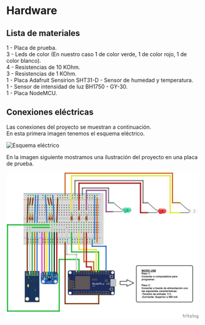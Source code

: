 # Hardware

## Lista de materiales

1 - Placa de prueba.  
3 - Leds de color (En nuestro caso 1 de color verde, 1 de color rojo, 1 de color blanco).   
4 - Resistencias de 10 KOhm.  
3 - Resistencias de 1 KOhm.  
1 - Placa Adafruit Sensirion SHT31-D - Sensor de humedad y temperatura.  
1 - Sensor de intensidad de luz BH1750 - GY-30.  
1 - Placa NodeMCU.  

## Conexiones eléctricas

Las conexiones del proyecto se muestran a continuación.  
En esta primera imagen tenemos el esquema eléctrico.  

![Esquema eléctrico](https://github.com/GridTICs/SmartHome/blob/master/NodeMCU-app/Conexiones/NodeMCU-secure-sensors_esquem%C3%A1tico.png)

En la imagen siguiente mostramos una ilustración del proyecto en una placa de prueba.  

![Imagen ilustrativa en placa de prueba](https://github.com/GridTICs/SmartHome/blob/master/NodeMCU-app/Conexiones/NodeMCU-secure-sensors_bb.png)

